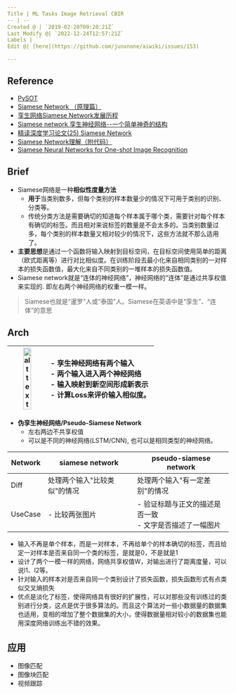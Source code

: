 ```yaml
---
Title | ML Tasks Image Retrieval CBIR 
-- | --
Created @ | `2019-02-20T09:20:21Z`
Last Modify @| `2022-12-24T12:57:21Z`
Labels | ``
Edit @| [here](https://github.com/junxnone/aiwiki/issues/153)

---
```



## Reference

- [PySOT](https://github.com/STVIR/pysot)
- [Siamese Network （原理篇）](https://blog.csdn.net/shenziheng1/article/details/81213668)
- [孪生网络Siamese Network发展历程](https://blog.csdn.net/donkey_1993/article/details/82220765)
- [Siamese network 孪生神经网络--一个简单神奇的结构](https://zhuanlan.zhihu.com/p/35040994)
- [精读深度学习论文(25) Siamese Network](https://zhuanlan.zhihu.com/p/39688993)
- [Siamese Network理解（附代码）](https://blog.csdn.net/sxf1061926959/article/details/54836696)
- [Siamese Neural Networks for One-shot Image Recognition](https://www.jianshu.com/p/152dae3a5563)


## Brief

- Siamese网络是一种**相似性度量方法**
  - **用于**当类别数多，但每个类别的样本数量少的情况下可用于类别的识别、分类等。
  - 传统分类方法是需要确切的知道每个样本属于哪个类，需要针对每个样本有确切的标签。而且相对来说标签的数量是不会太多的。当类别数量过多，每个类别的样本数量又相对较少的情况下，这些方法就不那么适用了。
- **主要思想**是通过一个函数将输入映射到目标空间，在目标空间使用简单的距离（欧式距离等）进行对比相似度。在训练阶段去最小化来自相同类别的一对样本的损失函数值，最大化来自不同类别的一堆样本的损失函数值。
- Siamese network就是“连体的神经网络”，神经网络的“连体”是通过共享权值来实现的. 即左右两个神经网络的权重一模一样。

> Siamese也就是“暹罗”人或“泰国”人。Siamese在英语中是“孪生”、“连体”的意思

## Arch
<img src="https://user-images.githubusercontent.com/2216970/150061361-b96fbf41-51e7-4742-b163-0c8a512cfe08.png" alt="alt text" width="50%" height="50%"> | - 孪生神经网络有两个输入 <br>- 两个输入进入两个神经网络 <br>- 输入映射到新空间形成新表示<br>- 计算Loss来评价输入相似度。
-- | :-- 

- **伪孪生神经网络/Pseudo-Siamese Network**
  - 左右两边不共享权值
  - 可以是不同的神经网络(LSTM/CNN), 也可以是相同类型的神经网络。

Network | siamese network | pseudo-siamese network
-- | -- | --
Diff | 处理两个输入"比较类似"的情况 | 处理两个输入"有一定差别"的情况
UseCase | - 比较两张图片  | - 验证标题与正文的描述是否一致<br>- 文字是否描述了一幅图片




- 输入不再是单个样本，而是一对样本，不再给单个的样本确切的标签，而且给定一对样本是否来自同一个类的标签，是就是0，不是就是1 
- 设计了两个一模一样的网络，网络共享权值W，对输出进行了距离度量，可以说l1、l2等。 
- 针对输入的样本对是否来自同一个类别设计了损失函数，损失函数形式有点类似交叉熵损失
- 优点是淡化了标签，使得网络具有很好的扩展性，可以对那些没有训练过的类别进行分类，这点是优于很多算法的。而且这个算法对一些小数据量的数据集也适用，变相的增加了整个数据集的大小，使得数据量相对较小的数据集也能用深度网络训练出不错的效果。


## 应用
- 图像匹配
- 图像块匹配
- 视频跟踪

